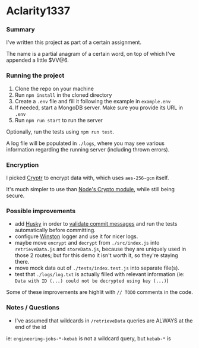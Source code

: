 # Aclarity1337

### Summary

I've written this project as part of a certain assignment.

The name is a partial anagram of a certain word, on top of which I've appended a little $VV@6.

### Running the project

1. Clone the repo on your machine
2. Run `npm install` in the cloned directory
3. Create a `.env` file and fill it following the example in `example.env`
4. If needed, start a MongoDB server. Make sure you provide its URL in `.env` 
5. Run `npm run start` to run the server

Optionally, run the tests using `npm run test`.

A log file will be populated in `./logs`, where you may see various information regarding the running server (including thrown errors).

### Encryption

I picked [Cryptr](https://www.npmjs.com/package/cryptr) to encrypt data with, which uses `aes-256-gcm` itself.

It's much simpler to use than [Node's Crypto module](https://nodejs.org/api/crypto.html), while still being secure.

### Possible improvements

- add [Husky](https://www.npmjs.com/package/husky) in order to [validate commit messages](https://www.conventionalcommits.org/en/v1.0.0/) and run the tests automatically before committing.
- configure [Winston](https://www.npmjs.com/package/winston) logger and use it for nicer logs.
- maybe move `encrypt` and `decrypt` from `./src/index.js` into `retrieveData.js` and `storeData.js`, because they are uniquely used in those 2 routes; but for this demo it isn't worth it, so they're staying there.
- move mock data out of `./tests/index.test.js` into separate file(s).
- test that `./logs/log.txt` is actually filled with relevant information (ie: `Data with ID (...) could not be decrypted using key (...)`)

Some of these improvements are highlit with `// TODO` comments in the code.

### Notes / Questions

- I've assumed that wildcards in `/retrieveData` queries are ALWAYS at the end of the id 

ie: `engineering-jobs-*-kebab` is not a wildcard query, but `kebab-*` is
